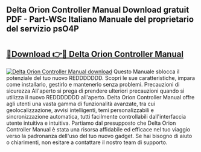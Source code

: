 ## Delta Orion Controller Manual Download gratuit PDF - Part-WSc Italiano Manuale del proprietario del servizio psO4P

# <h2><a href="http://dfasea1.blite.top/?on=Delta+Orion+Controller+Manual">🔗Download 👉🔴 Delta Orion Controller Manual</a></h2>

[![Delta Orion Controller Manual download](https://i.imgur.com/lujVjoI.png)](http://dfasea1.blite.top/?on=Delta+Orion+Controller+Manual)
Questo Manuale sblocca il potenziale del tuo nuovo REDDDDDDD. Scopri le sue caratteristiche, impara come installarlo, gestirlo e mantenerlo senza problemi. Precauzioni di sicurezza All'aperto si prega di prendere ulteriori precauzioni quando si utilizza il nuovo REDDDDDDD all'aperto. Delta Orion Controller Manual offre agli utenti una vasta gamma di funzionalità avanzate, tra cui geolocalizzazione, avvisi intelligenti, temi personalizzabili e sincronizzazione automatica, tutti facilmente controllabili dall'interfaccia utente intuitiva e intuitiva. Partiamo dal presupposto che Delta Orion Controller Manual è stata una risorsa affidabile ed efficace nel tuo viaggio verso la padronanza dell'uso del tuo nuovo gadget. Se hai bisogno di aiuto o chiarimenti, non esitare a contattare il nostro team di supporto.
